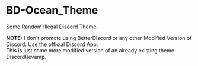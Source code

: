 # BD-Ocean_Theme
Some Random Illegal Discord Theme.

**NOTE:** I don't promote using BetterDiscord or any other Modified Version of Discord. Use the official Discord App.
<br>
This is just some more modified version of an already existing theme DiscordRevamp.
